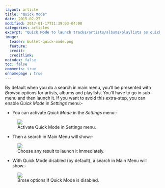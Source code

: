 ```yaml
---
layout: article
title: "Quick Mode"
date: 2015-02-27
modified: 2017-01-17T11:39:03-04:00
categories: articles
excerpt: "Quick Mode to launch tracks/artists/albums/playlists as quick as possible."
image:
  teaser: bullet-quick-mode.png
  feature:
  credit:
  creditlink:
noindex: false
toc: false
comments: true
onhomepage : true
---
```


By default when you do a search in main menu, you'll be presented with *Browse* options for artists, albums and playlists. You'll have to go in sub-menu and then launch it. If you want to avoid this extra-step, you can enable *Quick Mode* in *Settings* menu:-

* You can activate *Quick Mode* in the *Settings* menu:-

<figure>
  <img src="{{ site.url }}/images/quick-mode3.jpg">
  <figcaption>Activate Quick Mode in Settings menu.</figcaption>
</figure>

* Then a search in Main Menu will show:-

<figure>
  <img src="{{ site.url }}/images/quick-mode1.jpg">
  <figcaption>Choose any result to launch it immediately.</figcaption>
</figure>

* With Quick Mode disabled (by default), a search in Main Menu will show:-

<figure>
  <img src="{{ site.url }}/images/quick-mode2.jpg">
  <figcaption>Brose options if Quick Mode is disabled.</figcaption>
</figure>

